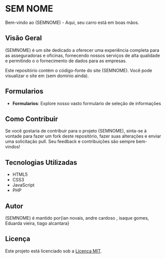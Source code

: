 # SEM NOME

Bem-vindo ao (SEMNOME) - Aqui, seu carro está em boas mãos.

## Visão Geral

(SEMNOME) é um site dedicado a oferecer uma experiência completa para as asseguradoras e oficinas, fornecendo nossos serviços de alta qualidade e permitindo o o fornecimento de dados para as empresas.

Este repositório contém o código-fonte do site (SEMNOME). Você pode visualizar o site em (sem dominio ainda).

## Formularios 

- **Formularios**: Explore nosso vasto formulario de seleção de informações

## Como Contribuir

Se você gostaria de contribuir para o projeto (SEMNOME), sinta-se à vontade para fazer um fork deste repositório, fazer suas alterações e enviar uma solicitação pull. Seu feedback e contribuições são sempre bem-vindos!

## Tecnologias Utilizadas

- HTML5
- CSS3
- JavaScript
- PHP

## Autor

(SEMNOME) é mantido por{ian novais, andre cardoso , isaque gomes, Eduarda vieira, tiago alcantara}

## Licença

Este projeto está licenciado sob a [Licença MIT](LICENSE).
